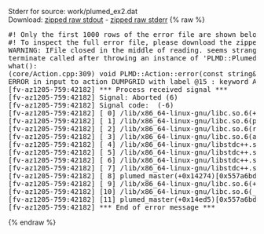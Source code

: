 Stderr for source:  work/plumed_ex2.dat   
Download: [zipped raw stdout](plumed_ex2.dat.plumed_master.stdout.txt.zip) - [zipped raw stderr](plumed_ex2.dat.plumed_master.stderr.txt.zip) 
{% raw %}
<pre>
#! Only the first 1000 rows of the error file are shown below
#! To inspect the full error file, please download the zipped raw stderr file above
WARNING: IFile closed in the middle of reading. seems strange!
terminate called after throwing an instance of 'PLMD::Plumed::ExceptionError'
what():
(core/Action.cpp:309) void PLMD::Action::error(const string&) const
ERROR in input to action DUMPGRID with label @15 : keyword ARG is compulsory for this action
[fv-az1205-759:42182] *** Process received signal ***
[fv-az1205-759:42182] Signal: Aborted (6)
[fv-az1205-759:42182] Signal code:  (-6)
[fv-az1205-759:42182] [ 0] /lib/x86_64-linux-gnu/libc.so.6(+0x42520)[0x7efd85842520]
[fv-az1205-759:42182] [ 1] /lib/x86_64-linux-gnu/libc.so.6(pthread_kill+0x12c)[0x7efd858969fc]
[fv-az1205-759:42182] [ 2] /lib/x86_64-linux-gnu/libc.so.6(raise+0x16)[0x7efd85842476]
[fv-az1205-759:42182] [ 3] /lib/x86_64-linux-gnu/libc.so.6(abort+0xd3)[0x7efd858287f3]
[fv-az1205-759:42182] [ 4] /lib/x86_64-linux-gnu/libstdc++.so.6(+0xa2b9e)[0x7efd85ca2b9e]
[fv-az1205-759:42182] [ 5] /lib/x86_64-linux-gnu/libstdc++.so.6(+0xae20c)[0x7efd85cae20c]
[fv-az1205-759:42182] [ 6] /lib/x86_64-linux-gnu/libstdc++.so.6(+0xae277)[0x7efd85cae277]
[fv-az1205-759:42182] [ 7] /lib/x86_64-linux-gnu/libstdc++.so.6(__cxa_rethrow+0x4b)[0x7efd85cae52b]
[fv-az1205-759:42182] [ 8] plumed_master(+0x14274)[0x557a6bda6274]
[fv-az1205-759:42182] [ 9] /lib/x86_64-linux-gnu/libc.so.6(+0x29d90)[0x7efd85829d90]
[fv-az1205-759:42182] [10] /lib/x86_64-linux-gnu/libc.so.6(__libc_start_main+0x80)[0x7efd85829e40]
[fv-az1205-759:42182] [11] plumed_master(+0x14ed5)[0x557a6bda6ed5]
[fv-az1205-759:42182] *** End of error message ***
</pre>
{% endraw %}
